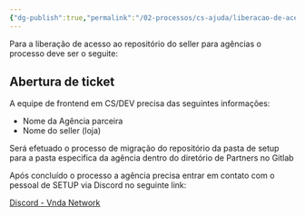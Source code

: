 ```yaml
---
{"dg-publish":true,"permalink":"/02-processos/cs-ajuda/liberacao-de-acesso-ao-codigo-agencia/","noteIcon":"","created":"2024-10-09T16:52:26.945-03:00","updated":"2024-10-09T18:44:02.726-03:00"}
---
```


Para a liberação de acesso ao repositório do seller para agências o processo deve ser o seguite:

## Abertura de ticket

A equipe de frontend em CS/DEV precisa das seguintes informações:
- Nome da Agência parceira
- Nome do seller (loja)

Será efetuado o processo de migração do repositório da pasta de setup para a pasta especifica da agência dentro do diretório de Partners no Gitlab

Após concluído o processo a agência precisa entrar em contato com o pessoal de SETUP via Discord no seguinte link: 

[Discord - Vnda Network](https://discord.gg/Re8MvAHuUp)
